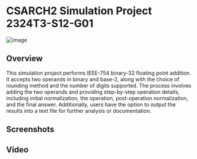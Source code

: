 # CSARCH2 Simulation Project 2324T3-S12-G01
![image](https://github.com/knshnf/CSARCH2-Simulation-Project/assets/97265370/c19b2c65-631d-4377-ae30-2aeed2e2a2d0)
## Overview
This simulation project performs IEEE-754 binary-32 floating point addition. It accepts two operands in binary and base-2, along with the choice of rounding method and the number of digits supported. The process involves adding the two operands and providing step-by-step operation details, including initial normalization, the operation, post-operation normalization, and the final answer. Additionally, users have the option to output the results into a text file for further analysis or documentation.

## Screenshots

## Video

